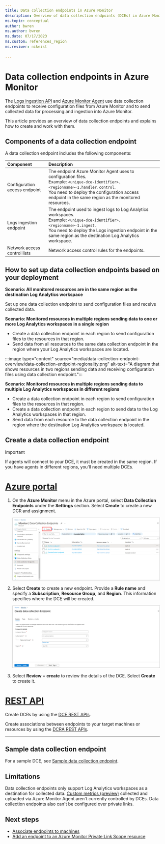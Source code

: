 ```yaml
---
title: Data collection endpoints in Azure Monitor 
description: Overview of data collection endpoints (DCEs) in Azure Monitor, including their contents and structure and how you can create and work with them.
ms.topic: conceptual
author: bwren
ms.author: bwren
ms.date: 07/17/2023
ms.custom: references_region
ms.reviwer: nikeist

---
```


# Data collection endpoints in Azure Monitor

The [Logs ingestion API](../logs/logs-ingestion-api-overview.md) and [Azure Monitor Agent](../agents/agents-overview.md) use data collection endpoints to receive configuration files from Azure Monitor and to send collected data for processing and ingestion into Azure Monitor. 

This article provides an overview of data collection endpoints and explains how to create and work with them.

## Components of a data collection endpoint
A data collection endpoint includes the following components:

| Component | Description |
|:---|:---|
| Configuration access endpoint | The endpoint Azure Monitor Agent uses to configuration files.<br>Example: `<unique-dce-identifier>.<regionname>-1.handler.control`.<br>You need to deploy the configuration access endpoint in the same region as the monitored resources. |
| Logs ingestion endpoint | The endpoint used to ingest logs to Log Analytics workspaces.<br>Example: `<unique-dce-identifier>.<regionname>-1.ingest`.<br>You need to deploy the Logs ingestion endpoint in the same region as the destination Log Analytics workspace. |
| Network access control lists | Network access control rules for the endpoints. |

## How to set up data collection endpoints based on your deployment

**Scenario: All monitored resources are in the same region as the destination Log Analytics workspace**

Set up one data collection endpoint to send configuration files and receive collected data.

**Scenario: Monitored resources in multiple regions sending data to one or more Log Analytics workspaces in a single region**

- Create a data collection endpoint in each region to send configuration files to the resources in that region.
- Send data from all resources to the same data collection endpoint in the region where your Log Analytics workspaces are located. 

:::image type="content" source="media/data-collection-endpoint-overview/data-collection-endpoint-regionality.png" alt-text="A diagram that shows resources in two regions sending data and receiving configuration files using data collection endpoint.":::

**Scenario: Monitored resources in multiple regions sending data to multiple Log Analytics workspaces in different regions**

 - Create a data collection endpoint in each region to send configuration files to the resources in that region.
 - Create a data collection endpoint in each region to send data to the Log Analytics workspaces in that region.
 - Send data from each resource to the data collection endpoint in the region where the destination Log Analytics workspace is located.

## Create a data collection endpoint

> [!IMPORTANT]
> If agents will connect to your DCE, it must be created in the same region. If you have agents in different regions, you'll need multiple DCEs.

# [Azure portal](#tab/portal)

1. On the **Azure Monitor** menu in the Azure portal, select **Data Collection Endpoints** under the **Settings** section. Select **Create** to create a new DCR and assignment.

   [![Screenshot that shows data collection endpoints.](media/data-collection-endpoint-overview/data-collection-endpoint-overview.png)](media/data-collection-endpoint-overview/data-collection-endpoint-overview.png#lightbox)

1. Select **Create** to create a new endpoint. Provide a **Rule name** and specify a **Subscription**, **Resource Group**, and **Region**. This information specifies where the DCE will be created.

   [![Screenshot that shows data collection rule basics.](media/data-collection-endpoint-overview/data-collection-endpoint-basics.png)](media/data-collection-endpoint-overview/data-collection-endpoint-basics.png#lightbox)

1. Select **Review + create** to review the details of the DCE. Select **Create** to create it.

# [REST API](#tab/restapi)

Create DCRs by using the [DCE REST APIs](/cli/azure/monitor/data-collection/endpoint).

Create associations between endpoints to your target machines or resources by using the [DCRA REST APIs](/rest/api/monitor/datacollectionruleassociations/create#examples).

---

## Sample data collection endpoint
For a sample DCE, see [Sample data collection endpoint](data-collection-endpoint-sample.md).


## Limitations
Data collection endpoints only support Log Analytics workspaces as a destination for collected data. [Custom metrics (preview)](../essentials/metrics-custom-overview.md) collected and uploaded via Azure Monitor Agent aren't currently controlled by DCEs. Data collection endpoints also can't be configured over private links.


## Next steps
- [Associate endpoints to machines](../agents/data-collection-rule-azure-monitor-agent.md#create-a-data-collection-rule)
- [Add an endpoint to an Azure Monitor Private Link Scope resource](../logs/private-link-configure.md#connect-azure-monitor-resources)
